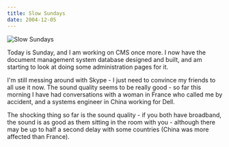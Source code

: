 ```yaml
---
title: Slow Sundays
date: 2004-12-05
---
```


![Slow Sundays](https://source.unsplash.com/-m88z7ily-w/1600x900)

Today is Sunday, and I am working on CMS once more. I now have the document management system database designed and built, and am starting to look at doing some administration pages for it.

I'm still messing around with Skype - I just need to convince my friends to all use it now. The sound quality seems to be really good - so far this morning I have had conversations with a woman in France who called me by accident, and a systems engineer in China working for Dell.

The shocking thing so far is the sound quality - if you both have broadband, the sound is as good as them sitting in the room with you - although there may be up to half a second delay with some countries (China was more affected than France).
